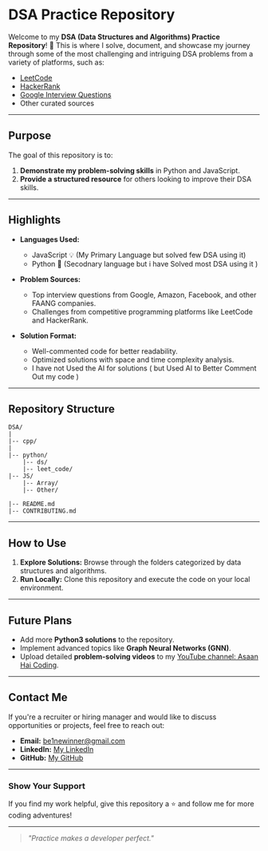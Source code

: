 # DSA Practice Repository

Welcome to my **DSA (Data Structures and Algorithms) Practice Repository**! 🚀 This is where I solve, document, and showcase my journey through some of the most challenging and intriguing DSA problems from a variety of platforms, such as:

- [LeetCode](https://leetcode.com)
- [HackerRank](https://www.hackerrank.com)
- [Google Interview Questions](https://www.google.com)
- Other curated sources

---

## Purpose

The goal of this repository is to:

1. **Demonstrate my problem-solving skills** in Python and JavaScript.
2. **Provide a structured resource** for others looking to improve their DSA skills.

---

## Highlights

- **Languages Used:**
  - JavaScript 💡 (My Primary Language but solved few DSA using it)
  - Python 🐍 (Secodnary language but i have Solved most DSA using it )

- **Problem Sources:**
  - Top interview questions from Google, Amazon, Facebook, and other FAANG companies.
  - Challenges from competitive programming platforms like LeetCode and HackerRank.

- **Solution Format:**
  - Well-commented code for better readability.
  - Optimized solutions with space and time complexity analysis.
  - I have not Used the AI for solutions ( but Used AI to Better Comment Out my code )
---

## Repository Structure

```
DSA/
|
|-- cpp/
|
|-- python/
    |-- ds/
    |-- leet_code/
|-- JS/
    |-- Array/
    |-- Other/

|-- README.md
|-- CONTRIBUTING.md
```

---

## How to Use

1. **Explore Solutions:** Browse through the folders categorized by data structures and algorithms.
2. **Run Locally:** Clone this repository and execute the code on your local environment.

---

## Future Plans

- Add more **Python3 solutions** to the repository.
- Implement advanced topics like **Graph Neural Networks (GNN)**.
- Upload detailed **problem-solving videos** to my [YouTube channel: Asaan Hai Coding](https://www.youtube.com/@asaan_hai_coding).

---

## Contact Me

If you're a recruiter or hiring manager and would like to discuss opportunities or projects, feel free to reach out:

- **Email:** [be1newinner@gmail.com](mailto:be1newinner@gmail.com)
- **LinkedIn:** [My LinkedIn](https://www.linkedin.com/in/be1newinner)
- **GitHub:** [My GitHub](https://github.com/be1newinner)

---

### Show Your Support

If you find my work helpful, give this repository a ⭐ and follow me for more coding adventures!

---

> _"Practice makes a developer perfect."_
